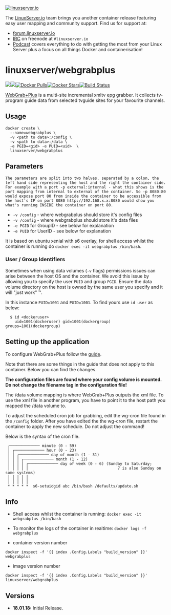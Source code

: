 [linuxserverurl]: https://linuxserver.io
[forumurl]: https://forum.linuxserver.io
[ircurl]: https://www.linuxserver.io/irc/
[podcasturl]: https://www.linuxserver.io/podcast/
[appurl]: http://www.webgrabplus.com
[hub]: https://hub.docker.com/r/linuxserver/webgrabplus/
[guideurl]: [http://webgrabplus.com/documentation/configuration/howto

[![linuxserver.io](https://raw.githubusercontent.com/linuxserver/docker-templates/master/linuxserver.io/img/linuxserver_medium.png)][linuxserverurl]

The [LinuxServer.io][linuxserverurl] team brings you another container release featuring easy user mapping and community support. Find us for support at:
* [forum.linuxserver.io][forumurl]
* [IRC][ircurl] on freenode at `#linuxserver.io`
* [Podcast][podcasturl] covers everything to do with getting the most from your Linux Server plus a focus on all things Docker and containerisation!

# linuxserver/webgrabplus
[![](https://images.microbadger.com/badges/version/linuxserver/webgrabplus.svg)](https://microbadger.com/images/linuxserver/webgrabplus "Get your own version badge on microbadger.com")[![](https://images.microbadger.com/badges/image/linuxserver/webgrabplus.svg)](https://microbadger.com/images/linuxserver/webgrabplus "Get your own image badge on microbadger.com")[![Docker Pulls](https://img.shields.io/docker/pulls/linuxserver/webgrabplus.svg)][hub][![Docker Stars](https://img.shields.io/docker/stars/linuxserver/webgrabplus.svg)][hub][![Build Status](https://ci.linuxserver.io/buildStatus/icon?job=Docker-Builders/x86-64/x86-64-webgrabplus)](https://ci.linuxserver.io/job/Docker-Builders/job/x86-64/job/x86-64-webgrabplus/)

[WebGrab+Plus][appurl] is a multi-site incremental xmltv epg grabber. It collects tv-program guide data from selected tvguide sites for your favourite channels.

## Usage

```
docker create \
  --name=webgrabplus \
  -v <path to data>:/config \
  -v <path to data>:/data \
  -e PGID=<gid> -e PUID=<uid>  \
  linuxserver/webgrabplus
```

## Parameters

`The parameters are split into two halves, separated by a colon, the left hand side representing the host and the right the container side. 
For example with a port -p external:internal - what this shows is the port mapping from internal to external of the container.
So -p 8080:80 would expose port 80 from inside the container to be accessible from the host's IP on port 8080
http://192.168.x.x:8080 would show you what's running INSIDE the container on port 80.`



* `-v /config` - where webgrabplus should store it's config files
* `-v /config` - where webgrabplus should store it's data files
* `-e PGID` for GroupID - see below for explanation
* `-e PUID` for UserID - see below for explanation

It is based on ubuntu xenial with s6 overlay, for shell access whilst the container is running do `docker exec -it webgrabplus /bin/bash`.

### User / Group Identifiers

Sometimes when using data volumes (`-v` flags) permissions issues can arise between the host OS and the container. We avoid this issue by allowing you to specify the user `PUID` and group `PGID`. Ensure the data volume directory on the host is owned by the same user you specify and it will "just work" ™.

In this instance `PUID=1001` and `PGID=1001`. To find yours use `id user` as below:

```
  $ id <dockeruser>
    uid=1001(dockeruser) gid=1001(dockergroup) groups=1001(dockergroup)
```

## Setting up the application

To configure WebGrab+Plus follow the [guide][guideurl].

Note that there are some things in the guide that does not apply to this container. Below you can find the changes.

**The configuration files are found where your config volume is mounted.**  
**Do not change the filename tag in the configuration file!**

The /data volume mapping is where WebGrab+Plus outputs the xml file. To use the xml file in another program, you have to point it to the host path you mapped the /data volume to.

To adjust the scheduled cron job for grabbing, edit the wg-cron file found in the `/config` folder. After you have edited the the wg-cron file, restart the container to apply the new schedule.
Do not adjust the command!

Below is the syntax of the cron file.

```
 ┌───────────── minute (0 - 59)
 │ ┌───────────── hour (0 - 23)
 │ │ ┌───────────── day of month (1 - 31)
 │ │ │ ┌───────────── month (1 - 12)
 │ │ │ │ ┌───────────── day of week (0 - 6) (Sunday to Saturday;
 │ │ │ │ │                                       7 is also Sunday on some systems)
 │ │ │ │ │
 │ │ │ │ │
 * * * * *  s6-setuidgid abc /bin/bash /defaults/update.sh
```

## Info

* Shell access whilst the container is running: `docker exec -it webgrabplus /bin/bash`
* To monitor the logs of the container in realtime: `docker logs -f webgrabplus`

* container version number 

`docker inspect -f '{{ index .Config.Labels "build_version" }}' webgrabplus`

* image version number

`docker inspect -f '{{ index .Config.Labels "build_version" }}' linuxserver/webgrabplus`

## Versions

+ **18.01.18:** Initial Release.
